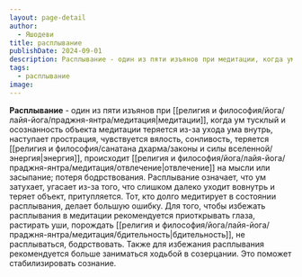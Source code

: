 ```yaml
---
layout: page-detail
author:
  - Яшодеви
title: расплывание
publishDate: 2024-09-01
description: Расплывание - один из пяти изъянов при медитации, когда ум тусклый и осознанность объекта медитации теряется из-за ухода ума внутрь, наступает прострация, чувствуется вялость, сонливость, теряется энергия, происходит отвлечение на мысли или засыпание; потеря бодрствования.
tags:
  - расплывание
image:
---
```

**Расплывание** - один из пяти изъянов при [[религия и философия/йога/лайя-йога/праджня-янтра/медитация|медитации]], когда ум тусклый и осознанность объекта медитации теряется из-за ухода ума внутрь, наступает прострация, чувствуется вялость, сонливость, теряется [[религия и философия/санатана дхарма/законы и силы вселенной/энергия|энергия]], происходит [[религия и философия/йога/лайя-йога/праджня-янтра/медитация/отвлечение|отвлечение]] на мысли или засыпание; потеря бодрствования. Расплывание означает, что ум затухает, угасает из-за того, что слишком далеко уходит вовнутрь и теряет объект, притупляется. 
Тот, кто долго медитирует в состоянии расплывания, делает большую ошибку. Для того, чтобы избежать расплывания в медитации рекомендуется приоткрывать глаза, растирать уши, порождать [[религия и философия/йога/лайя-йога/праджня-янтра/медитация/бдительность|бдительность]], не расплываться, бодрствовать.
Также для избежания расплывания рекомендуется больше заниматься ходьбой в созерцании. Это поможет стабилизировать сознание.

